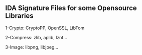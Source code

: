 ## IDA Signature Files for some Opensource Libraries

1-Crypto: CryptoPP, OpenSSL, LibTom

2-Compress: zlib, aplib, lznt...

3-Image: libpng, libjpeg...


